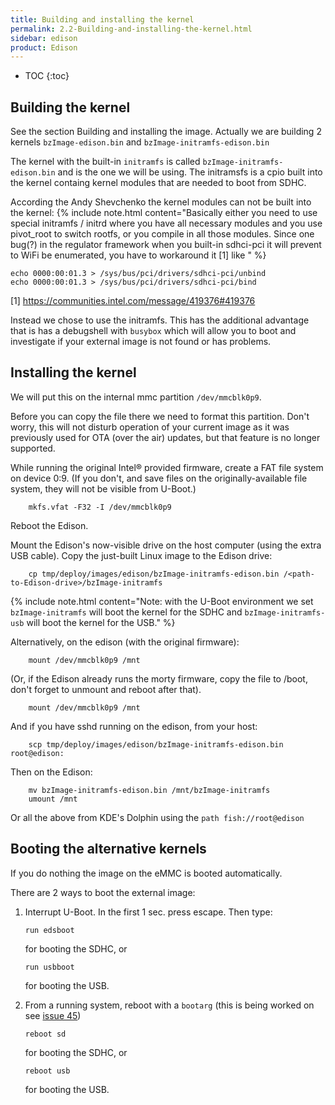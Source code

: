 ```yaml
---
title: Building and installing the kernel
permalink: 2.2-Building-and-installing-the-kernel.html
sidebar: edison
product: Edison
---
```

* TOC
{:toc}
## Building the kernel

See the section Building and installing the image.
Actually we are building 2 kernels `bzImage-edison.bin` and `bzImage-initramfs-edison.bin`

The kernel with the built-in `initramfs` is called `bzImage-initramfs-edison.bin` and is the one we will be using. The initramsfs is a cpio built into the kernel containg kernel modules that are needed to boot from SDHC. 

According the Andy Shevchenko the kernel modules can not be built into the kernel:
{% include note.html content="Basically either you need to use special initramfs / initrd where you have all necessary modules and you use pivot_root to switch rootfs, or you compile in all those modules. Since one bug(?) in the regulator framework when you built-in sdhci-pci it will prevent to WiFi be enumerated, you have to workaround it [1] like " %}

    echo 0000:00:01.3 > /sys/bus/pci/drivers/sdhci-pci/unbind  
    echo 0000:00:01.3 > /sys/bus/pci/drivers/sdhci-pci/bind  

[1] https://communities.intel.com/message/419376#419376

Instead we chose to use the initramfs. This has the additional advantage that is has a debugshell with `busybox` which will allow you to boot and investigate if your external image is not found or has problems.

## Installing the kernel

We will put this on the internal mmc partition `/dev/mmcblk0p9`.

Before you can copy the file there we need to format this partition. Don't worry, this will not disturb operation of your current image as it was previously used for OTA (over the air) updates, but that feature is no longer supported. 

While running the original Intel® provided firmware, create a FAT file system on device 0:9. (If you don't, and save files on the originally-available file system, they will not be visible from U-Boot.)

        mkfs.vfat -F32 -I /dev/mmcblk0p9

Reboot the Edison.

Mount the Edison's now-visible drive on the host computer (using the extra USB cable). Copy the just-built Linux image to the Edison drive:

        cp tmp/deploy/images/edison/bzImage-initramfs-edison.bin /<path-to-Edison-drive>/bzImage-initramfs
{% include note.html content="Note: with the U-Boot environment we set `bzImage-initramfs` will boot the kernel for the SDHC and `bzImage-initramfs-usb` will boot the kernel for the USB." %}

Alternatively, on the edison (with the original firmware):

        mount /dev/mmcblk0p9 /mnt

(Or, if the Edison already runs the morty firmware, copy the file to /boot, don't forget to unmount and reboot after that).

        mount /dev/mmcblk0p9 /mnt

And if you have sshd running on the edison, from your host:

        scp tmp/deploy/images/edison/bzImage-initramfs-edison.bin root@edison:

Then on the Edison:

        mv bzImage-initramfs-edison.bin /mnt/bzImage-initramfs
        umount /mnt

Or all the above from KDE's Dolphin using the `path fish://root@edison`

## Booting the alternative kernels

If you do nothing the image on the eMMC is booted automatically.

There are 2 ways to boot the external image:
 1. Interrupt U-Boot.
    In the first 1 sec. press escape. Then type:

        run edsboot

    for booting the SDHC, or

        run usbboot
        
    for booting the USB.
 2. From a running system, reboot with a `bootarg` (this is being worked on see [issue 45](https://github.com/edison-fw/meta-intel-edison/issues/45))

        reboot sd

    for booting the SDHC, or

        reboot usb

    for booting the USB.